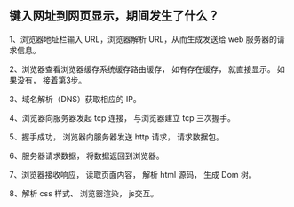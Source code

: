 ## 键入网址到网页显示，期间发生了什么？

1、浏览器地址栏输入 URL，浏览器解析 URL，从而生成发送给 web 服务器的请求信息。

2、浏览器查看浏览器缓存系统缓存路由缓存， 如有存在缓存， 就直接显示。 如果没有， 接着第3步。

3、域名解析（DNS）获取相应的 IP。

4、浏览器向服务器发起 tcp 连接， 与浏览器建立 tcp 三次握手。

5、握手成功， 浏览器向服务器发送 http 请求， 请求数据包。

6、服务器请求数据， 将数据返回到浏览器。

7、浏览器接收响应， 读取页面内容， 解析 html 源码， 生成 Dom 树。

8、解析 css 样式、 浏览器渲染， js交互。
